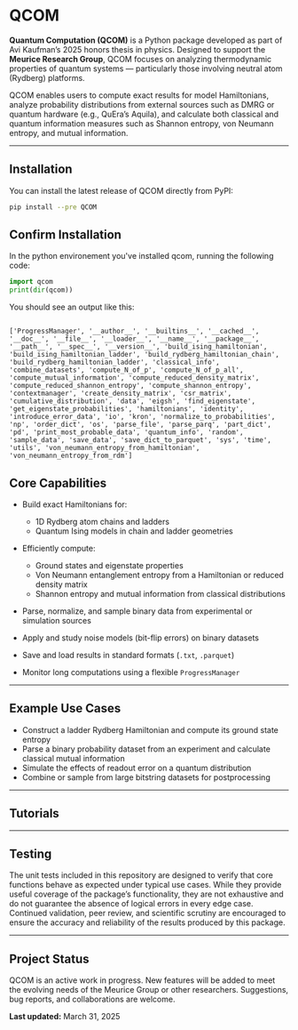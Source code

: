# QCOM

**Quantum Computation (QCOM)** is a Python package developed as part of Avi Kaufman’s 2025 honors thesis in physics. Designed to support the **Meurice Research Group**, QCOM focuses on analyzing thermodynamic properties of quantum systems — particularly those involving neutral atom (Rydberg) platforms.

QCOM enables users to compute exact results for model Hamiltonians, analyze probability distributions from external sources such as DMRG or quantum hardware (e.g., QuEra’s Aquila), and calculate both classical and quantum information measures such as Shannon entropy, von Neumann entropy, and mutual information.

---

## Installation

You can install the latest release of QCOM directly from PyPI:

```bash
pip install --pre QCOM
```

## Confirm Installation

In the python environement you've installed qcom, running the following code:

```python
import qcom
print(dir(qcom))
```

You should see an output like this:

```text

['ProgressManager', '__author__', '__builtins__', '__cached__', '__doc__', '__file__', '__loader__', '__name__', '__package__', '__path__', '__spec__', '__version__', 'build_ising_hamiltonian', 'build_ising_hamiltonian_ladder', 'build_rydberg_hamiltonian_chain', 'build_rydberg_hamiltonian_ladder', 'classical_info', 'combine_datasets', 'compute_N_of_p', 'compute_N_of_p_all', 'compute_mutual_information', 'compute_reduced_density_matrix', 'compute_reduced_shannon_entropy', 'compute_shannon_entropy', 'contextmanager', 'create_density_matrix', 'csr_matrix', 'cumulative_distribution', 'data', 'eigsh', 'find_eigenstate', 'get_eigenstate_probabilities', 'hamiltonians', 'identity', 'introduce_error_data', 'io', 'kron', 'normalize_to_probabilities', 'np', 'order_dict', 'os', 'parse_file', 'parse_parq', 'part_dict', 'pd', 'print_most_probable_data', 'quantum_info', 'random', 'sample_data', 'save_data', 'save_dict_to_parquet', 'sys', 'time', 'utils', 'von_neumann_entropy_from_hamiltonian', 'von_neumann_entropy_from_rdm']
```

## Core Capabilities

- Build exact Hamiltonians for:
  - 1D Rydberg atom chains and ladders
  - Quantum Ising models in chain and ladder geometries

- Efficiently compute:
  - Ground states and eigenstate properties
  - Von Neumann entanglement entropy from a Hamiltonian or reduced density matrix
  - Shannon entropy and mutual information from classical distributions

- Parse, normalize, and sample binary data from experimental or simulation sources

- Apply and study noise models (bit-flip errors) on binary datasets

- Save and load results in standard formats (`.txt`, `.parquet`)

- Monitor long computations using a flexible `ProgressManager`

---

## Example Use Cases

- Construct a ladder Rydberg Hamiltonian and compute its ground state entropy  
- Parse a binary probability dataset from an experiment and calculate classical mutual information  
- Simulate the effects of readout error on a quantum distribution  
- Combine or sample from large bitstring datasets for postprocessing

---

## Tutorials



---

## Testing

The unit tests included in this repository are designed to verify that core functions behave as expected under typical use cases. While they provide useful coverage of the package’s functionality, they are not exhaustive and do not guarantee the absence of logical errors in every edge case. Continued validation, peer review, and scientific scrutiny are encouraged to ensure the accuracy and reliability of the results produced by this package.

---

## Project Status

QCOM is an active work in progress. New features will be added to meet the evolving needs of the Meurice Group or other researchers. Suggestions, bug reports, and collaborations are welcome.

**Last updated:** March 31, 2025